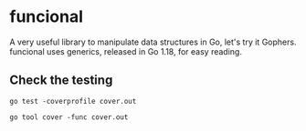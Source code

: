 # funcional

A very useful library to manipulate data structures in Go, let's try it Gophers.
funcional uses generics, released in Go 1.18, for easy reading.

## Check the testing

```console
go test -coverprofile cover.out
```

```console
go tool cover -func cover.out
```
